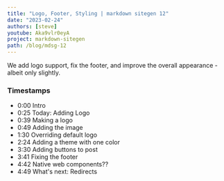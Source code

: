 ```yaml
---
title: "Logo, Footer, Styling | markdown sitegen 12"
date: "2023-02-24"
authors: [steve]
youtube: Aka9vlr0eyA
project: markdown-sitegen
path: /blog/mdsg-12
---
```


<YouTubePlayer youtubeLink={frontmatter.youtube} />

We add logo support, fix the footer, and improve the overall appearance - albeit only slightly.

<!-- truncate -->

### Timestamps

- 0:00 Intro
- 0:25 Today: Adding Logo
- 0:39 Making a logo
- 0:49 Adding the image
- 1:30 Overriding default logo
- 2:24 Adding a theme with one color
- 3:30 Adding buttons to post
- 3:41 Fixing the footer
- 4:42 Native web components??
- 4:49 What's next: Redirects
